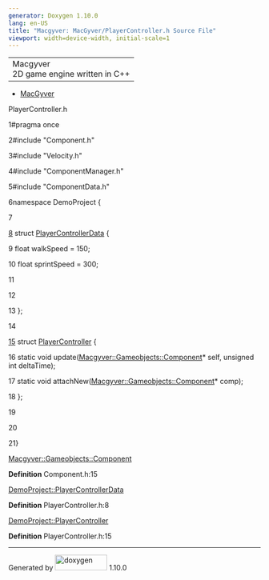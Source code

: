 ```yaml
---
generator: Doxygen 1.10.0
lang: en-US
title: "Macgyver: MacGyver/PlayerController.h Source File"
viewport: width=device-width, initial-scale=1
---
```


<div id="top">

<div id="titlearea">

<table data-cellspacing="0" data-cellpadding="0">
<colgroup>
<col style="width: 100%" />
</colgroup>
<tbody>
<tr id="projectrow" class="odd">
<td id="projectalign"><div id="projectname">
Macgyver
</div>
<div id="projectbrief">
2D game engine written in C++
</div></td>
</tr>
</tbody>
</table>

</div>

<div id="main-nav">

</div>

<div id="nav-path" class="navpath">

- <a href="dir_e610925873bfe0bf19b07ca2b4f6d40b.html"
  class="el">MacGyver</a>

</div>

</div>

<div class="header">

<div class="headertitle">

<div class="title">

PlayerController.h

</div>

</div>

</div>

<div class="contents">

<div class="fragment">

<div class="line">

<span id="l00001"></span><span class="lineno">
1</span><span class="preprocessor">\#pragma once</span>

</div>

<div class="line">

<span id="l00002"></span><span class="lineno">
2</span><span class="preprocessor">\#include "Component.h"</span>

</div>

<div class="line">

<span id="l00003"></span><span class="lineno">
3</span><span class="preprocessor">\#include "Velocity.h"</span>

</div>

<div class="line">

<span id="l00004"></span><span class="lineno">
4</span><span class="preprocessor">\#include "ComponentManager.h"</span>

</div>

<div class="line">

<span id="l00005"></span><span class="lineno">
5</span><span class="preprocessor">\#include "ComponentData.h"</span>

</div>

<div class="line">

<span id="l00006"></span><span class="lineno">
6</span><span class="keyword">namespace </span>DemoProject {

</div>

<div class="line">

<span id="l00007"></span><span class="lineno"> 7</span>

</div>

<div id="foldopen00008" class="foldopen" data-start="{" end="};">

<div class="line">

<span id="l00008"></span><span class="lineno">
<a href="struct_demo_project_1_1_player_controller_data.html"
class="line">8</a></span> <span class="keyword">struct
</span><a href="struct_demo_project_1_1_player_controller_data.html"
class="code hl_struct">PlayerControllerData</a> {

</div>

<div class="line">

<span id="l00009"></span><span class="lineno"> 9</span>
<span class="keywordtype">float</span> walkSpeed = 150;

</div>

<div class="line">

<span id="l00010"></span><span class="lineno"> 10</span>
<span class="keywordtype">float</span> sprintSpeed = 300;

</div>

<div class="line">

<span id="l00011"></span><span class="lineno"> 11</span>

</div>

<div class="line">

<span id="l00012"></span><span class="lineno"> 12</span>

</div>

<div class="line">

<span id="l00013"></span><span class="lineno"> 13</span> };

</div>

</div>

<div class="line">

<span id="l00014"></span><span class="lineno"> 14</span>

</div>

<div id="foldopen00015" class="foldopen" data-start="{" end="};">

<div class="line">

<span id="l00015"></span><span class="lineno">
<a href="struct_demo_project_1_1_player_controller.html"
class="line">15</a></span> <span class="keyword">struct
</span><a href="struct_demo_project_1_1_player_controller.html"
class="code hl_struct">PlayerController</a> {

</div>

<div class="line">

<span id="l00016"></span><span class="lineno"> 16</span>
<span class="keyword">static</span>
<span class="keywordtype">void</span>
update(<a href="class_macgyver_1_1_gameobjects_1_1_component.html"
class="code hl_class">Macgyver::Gameobjects::Component</a>\* self,
<span class="keywordtype">unsigned</span>
<span class="keywordtype">int</span> deltaTime);

</div>

<div class="line">

<span id="l00017"></span><span class="lineno"> 17</span>
<span class="keyword">static</span>
<span class="keywordtype">void</span>
attachNew(<a href="class_macgyver_1_1_gameobjects_1_1_component.html"
class="code hl_class">Macgyver::Gameobjects::Component</a>\* comp);

</div>

<div class="line">

<span id="l00018"></span><span class="lineno"> 18</span> };

</div>

</div>

<div class="line">

<span id="l00019"></span><span class="lineno"> 19</span>

</div>

<div class="line">

<span id="l00020"></span><span class="lineno"> 20</span>

</div>

<div class="line">

<span id="l00021"></span><span class="lineno"> 21</span>}

</div>

<div id="aclass_macgyver_1_1_gameobjects_1_1_component_html"
class="ttc">

<div class="ttname">

[Macgyver::Gameobjects::Component](class_macgyver_1_1_gameobjects_1_1_component.html)

</div>

<div class="ttdef">

**Definition** Component.h:15

</div>

</div>

<div id="astruct_demo_project_1_1_player_controller_data_html"
class="ttc">

<div class="ttname">

[DemoProject::PlayerControllerData](struct_demo_project_1_1_player_controller_data.html)

</div>

<div class="ttdef">

**Definition** PlayerController.h:8

</div>

</div>

<div id="astruct_demo_project_1_1_player_controller_html" class="ttc">

<div class="ttname">

[DemoProject::PlayerController](struct_demo_project_1_1_player_controller.html)

</div>

<div class="ttdef">

**Definition** PlayerController.h:15

</div>

</div>

</div>

</div>

------------------------------------------------------------------------

<span class="small">Generated
by [<img src="doxygen.svg" class="footer" width="104" height="31"
alt="doxygen" />](https://www.doxygen.org/index.html) 1.10.0</span>
